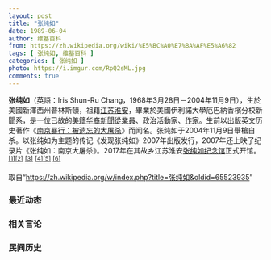 ```yaml
---
layout: post
title: "张纯如"
date: 1989-06-04
author: 维基百科
from: https://zh.wikipedia.org/wiki/%E5%BC%A0%E7%BA%AF%E5%A6%82
tags: [ 张纯如, 维基百科 ]
categories: [ 张纯如 ]
photo: https://i.imgur.com/RpQ2sML.jpg
comments: true
---
```

<div class="mw-parser-output"><div id="noteTA-71f49685" class="noteTA"><div class="noteTA-group"><div data-noteta-group-source="module" data-noteta-group="USState"></div><div data-noteta-group-source="module" data-noteta-group="USState"></div><div data-noteta-group-source="template" data-noteta-group="Organization"></div>
<p class="mw-empty-elt">








































</p>
</div></div>

<p><b>张纯如</b>（英語：<span lang="en">Iris Shun-Ru Chang</span>，1968年3月28日－2004年11月9日），生於美國新澤西州普林斯頓，祖籍<a href="/wiki/%E6%B1%9F%E8%8B%8F" class="mw-redirect" title="江苏">江苏</a><a href="/wiki/%E6%B7%AE%E5%AE%89%E5%B8%82" title="淮安市">淮安</a>，畢業於美國伊利諾大學厄巴納香檳分校新聞系，是一位已故的<a href="/wiki/%E7%BE%8E%E7%B1%8D%E5%8D%8E%E8%A3%94" class="mw-redirect" title="美籍华裔">美籍华裔</a><a href="/wiki/%E6%96%B0%E8%81%9E%E5%BE%9E%E6%A5%AD%E5%93%A1" class="mw-redirect" title="新聞從業員">新聞從業員</a>、政治活動家、<a href="/wiki/%E4%BD%9C%E5%AE%B6" title="作家">作家</a>。生前以出版英文历史著作《<a href="/wiki/%E5%8D%97%E4%BA%AC%E6%9A%B4%E8%A1%8C%EF%BC%9A%E8%A2%AB%E9%81%97%E5%BF%98%E7%9A%84%E5%A4%A7%E5%B1%A0%E6%9D%80" title="南京暴行：被遗忘的大屠杀">南京暴行：被遗忘的大屠杀</a>》而闻名。张纯如于2004年11月9日舉槍自杀。以张纯如为主题的传记《发现张纯如》2007年出版发行，2007年还上映了纪录片《张纯如：南京大屠杀》。2017年在其故乡江苏淮安<a href="/wiki/%E5%BC%A0%E7%BA%AF%E5%A6%82%E7%BA%AA%E5%BF%B5%E9%A6%86" title="张纯如纪念馆">张纯如纪念馆</a>正式开馆。<sup id="cite_ref-1" class="reference"><a href="#cite_note-1">[1]</a></sup><sup id="cite_ref-2" class="reference"><a href="#cite_note-2">[2]</a></sup> <sup id="cite_ref-sfobituary_3-0" class="reference"><a href="#cite_note-sfobituary-3">[3]</a></sup> <sup id="cite_ref-ChicagoReader_4-0" class="reference"><a href="#cite_note-ChicagoReader-4">[4]</a></sup><sup id="cite_ref-5" class="reference"><a href="#cite_note-5">[5]</a></sup> <sup id="cite_ref-张纯如官方纪念网站_6-0" class="reference"><a href="#cite_note-张纯如官方纪念网站-6">[6]</a></sup>
</p>
</div><noscript><img src="//zh.wikipedia.org/wiki/Special:CentralAutoLogin/start?type=1x1" alt="" title="" width="1" height="1" style="border: none; position: absolute;"></noscript>
<div class="printfooter">取自“<a dir="ltr" href="https://zh.wikipedia.org/w/index.php?title=张纯如&amp;oldid=65523935">https://zh.wikipedia.org/w/index.php?title=张纯如&amp;oldid=65523935</a>”</div><div id="recent-news"><h3>最近动态</h3><ul></ul></div><div id="open-opinion"><h3>相关言论</h3><ul></ul></div><div id="mjls-record"><h3>民间历史</h3><ul></ul></div>